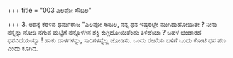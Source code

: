 +++
title = "003 ಎಲವೋ ಸೌಬಲ"

+++
3. ಅದಕ್ಕೆ ಕೆರಳಿದ ಧರ್ಮರಾಜ "ಎಲವೋ ಸೌಬಲ, ನನ್ನ ಧನ ಇಷ್ಟರಲ್ಲೇ ಮುಗಿದುಹೋಯಿತೇ ? ನೀನು ನನ್ನನ್ನು ನೋಡಿ ನಗುವ ಮಟ್ಟಿಗೆ ನನ್ನೊಳಗಿನ ಶಕ್ತಿ ಕುಗ್ಗಿಹೋಯಿತೆಂದು ತಿಳಿದೆಯಾ ? ಬಹಳ ಭಂಡಾರದ ಧನವಿದೆಯಯ್ಯಾ ! ಹಾಕು ದಾಳಗಳನ್ನು, ಸಾರಿಗಳನ್ನೆಲ್ಲ ಜೋಡಿಸು. ಒಂದು ರೇಖೆಯ ಬಳಿಗೆ ಒಂದು ಕೋಟಿ ಧನ ಪಣ ಎಂದು ಕೂಗಿದ.